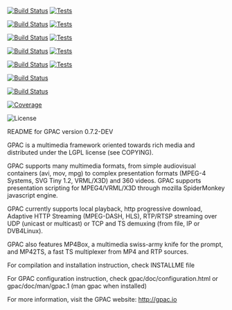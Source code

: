 [![Build Status](http://gpacvm-ext.enst.fr/django/testres/badge/build/ubuntu64)](http://gpacvm-ext.enst.fr/buildbot/#/grid?branch=master)
[![Tests](http://gpacvm-ext.enst.fr/django/testres/badge/tests/linux64)](http://gpacvm-ext.enst.fr/django/testres/)

[![Build Status](http://gpacvm-ext.enst.fr/django/testres/badge/build/ubuntu32)](http://gpacvm-ext.enst.fr/buildbot/#/grid?branch=master)
[![Tests](http://gpacvm-ext.enst.fr/django/testres/badge/tests/linux32)](http://gpacvm-ext.enst.fr/django/testres/)

[![Build Status](http://gpacvm-ext.enst.fr/django/testres/badge/build/windows64)](http://gpacvm-ext.enst.fr/buildbot/#/grid?branch=master)
[![Tests](http://gpacvm-ext.enst.fr/django/testres/badge/tests/win64)](http://gpacvm-ext.enst.fr/django/testres/)

[![Build Status](http://gpacvm-ext.enst.fr/django/testres/badge/build/windows32)](http://gpacvm-ext.enst.fr/buildbot/#/grid?branch=master)
[![Tests](http://gpacvm-ext.enst.fr/django/testres/badge/tests/win32)](http://gpacvm-ext.enst.fr/django/testres/)

[![Build Status](http://gpacvm-ext.enst.fr/django/testres/badge/build/macos)](http://gpacvm-ext.enst.fr/buildbot/#/grid?branch=master)
[![Tests](http://gpacvm-ext.enst.fr/django/testres/badge/tests/macos)](http://gpacvm-ext.enst.fr/django/testres/)

[![Build Status](http://gpacvm-ext.enst.fr/django/testres/badge/build/ios)](http://gpacvm-ext.enst.fr/buildbot/#/grid?branch=master)

[![Build Status](http://gpacvm-ext.enst.fr/django/testres/badge/build/android)](http://gpacvm-ext.enst.fr/buildbot/#/grid?branch=master)

[![Coverage](http://gpacvm-ext.enst.fr/django/testres/badge/cov/linux64)](http://gpacvm-ext.enst.fr/django/testres/)

![License](https://img.shields.io/badge/license-LGPL-blue.svg)

README for GPAC version 0.7.2-DEV

GPAC is a multimedia framework oriented towards rich media and distributed under the LGPL license (see COPYING).

GPAC supports many multimedia formats, from simple audiovisual containers (avi, mov, mpg) to complex 
presentation formats (MPEG-4 Systems, SVG Tiny 1.2, VRML/X3D) and 360 videos. GPAC supports presentation scripting for MPEG4/VRML/X3D through mozilla SpiderMonkey javascript engine.

GPAC currently supports local playback, http progressive download, Adaptive HTTP Streaming (MPEG-DASH, HLS), RTP/RTSP streaming over UDP (unicast or multicast) or TCP and TS demuxing (from file, IP or DVB4Linux).

GPAC also features MP4Box, a multimedia swiss-army knife for the prompt, and MP42TS, a fast TS multiplexer from MP4 and RTP sources.

For compilation and installation instruction, check INSTALLME file

For GPAC configuration instruction, check gpac/doc/configuration.html or gpac/doc/man/gpac.1 (man gpac when installed)

For more information, visit the GPAC website:
	http://gpac.io
